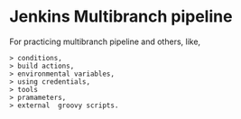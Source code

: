 # Jenkins Multibranch pipeline 

For practicing multibranch pipeline and others, 
like,
 
    > conditions, 
    > build actions,
    > environmental variables,
    > using credentials,
    > tools
    > pramameters,
    > external  groovy scripts.